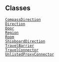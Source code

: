 ---
---
## Classes

<a href="../object/CompassDirection.html#CompassDirection"
target="main"><code>CompassDirection</code></a>  
<a href="../object/Direction.html#Direction"
target="main"><code>Direction</code></a>  
<a href="../object/Door.html#Door" target="main"><code>Door</code></a>  
<a href="../object/Region.html#Region"
target="main"><code>Region</code></a>  
<a href="../object/Room.html#Room" target="main"><code>Room</code></a>  
<a href="../object/ShipboardDirection.html#ShipboardDirection"
target="main"><code>ShipboardDirection</code></a>  
<a href="../object/TravelBarrier.html#TravelBarrier"
target="main"><code>TravelBarrier</code></a>  
<a href="../object/TravelConnector.html#TravelConnector"
target="main"><code>TravelConnector</code></a>  
<a href="../object/UnlistedProxyConnector.html#UnlistedProxyConnector"
target="main"><code>UnlistedProxyConnector</code></a>  
